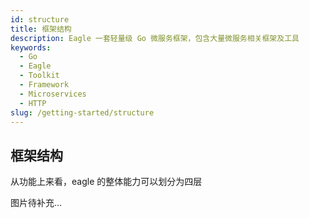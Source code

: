 ```yaml
---
id: structure
title: 框架结构
description: Eagle 一套轻量级 Go 微服务框架，包含大量微服务相关框架及工具
keywords:
  - Go
  - Eagle
  - Toolkit
  - Framework
  - Microservices
  - HTTP
slug: /getting-started/structure
---
```


## 框架结构

从功能上来看，eagle 的整体能力可以划分为四层

图片待补充...